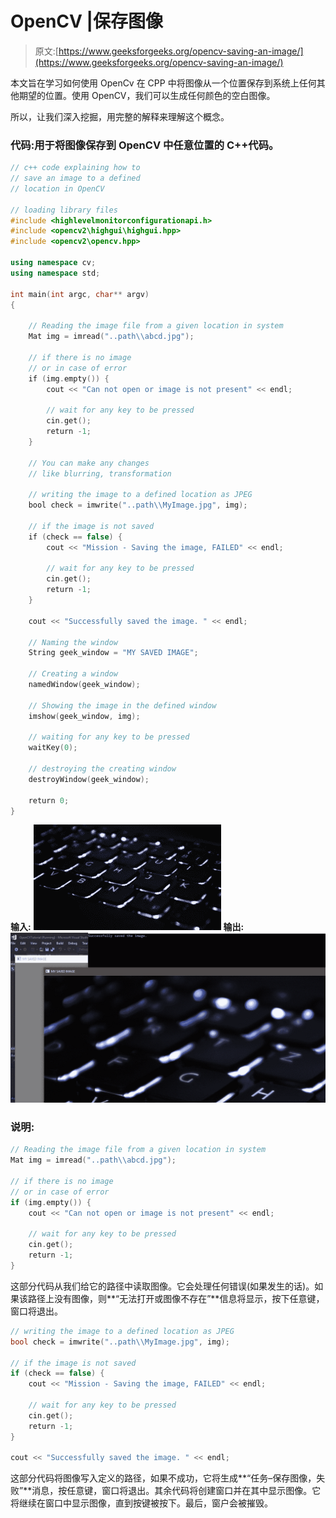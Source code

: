# OpenCV |保存图像

> 原文:[https://www.geeksforgeeks.org/opencv-saving-an-image/](https://www.geeksforgeeks.org/opencv-saving-an-image/)

本文旨在学习如何使用 OpenCv 在 CPP 中将图像从一个位置保存到系统上任何其他期望的位置。使用 OpenCV，我们可以生成任何颜色的空白图像。

所以，让我们深入挖掘，用完整的解释来理解这个概念。

### **代码:用于将图像保存到 OpenCV 中任意位置的 C++代码。**

```cpp
// c++ code explaining how to
// save an image to a defined
// location in OpenCV

// loading library files
#include <highlevelmonitorconfigurationapi.h>
#include <opencv2\highgui\highgui.hpp>
#include <opencv2\opencv.hpp>

using namespace cv;
using namespace std;

int main(int argc, char** argv)
{

    // Reading the image file from a given location in system
    Mat img = imread("..path\\abcd.jpg");

    // if there is no image
    // or in case of error
    if (img.empty()) {
        cout << "Can not open or image is not present" << endl;

        // wait for any key to be pressed
        cin.get();
        return -1;
    }

    // You can make any changes
    // like blurring, transformation

    // writing the image to a defined location as JPEG
    bool check = imwrite("..path\\MyImage.jpg", img);

    // if the image is not saved
    if (check == false) {
        cout << "Mission - Saving the image, FAILED" << endl;

        // wait for any key to be pressed
        cin.get();
        return -1;
    }

    cout << "Successfully saved the image. " << endl;

    // Naming the window
    String geek_window = "MY SAVED IMAGE";

    // Creating a window
    namedWindow(geek_window);

    // Showing the image in the defined window
    imshow(geek_window, img);

    // waiting for any key to be pressed
    waitKey(0);

    // destroying the creating window
    destroyWindow(geek_window);

    return 0;
}
```

**输入:**
![](img/0ff7949adf85b8e12d688c944b0e613c.png)
**输出:**
![](img/943832d543ad6957fa797a38774d27f0.png)

### **说明:**

```cpp
// Reading the image file from a given location in system
Mat img = imread("..path\\abcd.jpg");

// if there is no image
// or in case of error
if (img.empty()) {
    cout << "Can not open or image is not present" << endl;

    // wait for any key to be pressed
    cin.get();
    return -1;
}
```

这部分代码从我们给它的路径中读取图像。它会处理任何错误(如果发生的话)。如果该路径上没有图像，则**“无法打开或图像不存在”**信息将显示，按下任意键，窗口将退出。

```cpp
// writing the image to a defined location as JPEG
bool check = imwrite("..path\\MyImage.jpg", img);

// if the image is not saved
if (check == false) {
    cout << "Mission - Saving the image, FAILED" << endl;

    // wait for any key to be pressed
    cin.get();
    return -1;
}

cout << "Successfully saved the image. " << endl;
```

这部分代码将图像写入定义的路径，如果不成功，它将生成**“任务–保存图像，失败”**消息，按任意键，窗口将退出。其余代码将创建窗口并在其中显示图像。它将继续在窗口中显示图像，直到按键被按下。最后，窗户会被摧毁。